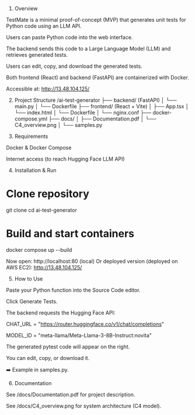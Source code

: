 1. Overview

TestMate is a minimal proof-of-concept (MVP) that generates unit tests for Python code using an LLM API.

Users can paste Python code into the web interface.

The backend sends this code to a Large Language Model (LLM) and retrieves generated tests.

Users can edit, copy, and download the generated tests.

Both frontend (React) and backend (FastAPI) are containerized with Docker.

Accessible at: http://13.48.104.125/

2. Project Structure
/ai-test-generator
 ├── backend/ (FastAPI)
 │    └── main.py
 │    └── Dockerfile 
 ├── frontend/ (React + Vite)
 │    ├── App.tsx
 │    └── index.html
 │    └── Dockerfile 
 │    └── nginx.conf 
 ├── docker-compose.yml
 ├── docs/
 │    ├── Documentation.pdf
 │    └── C4_overview.png
 │    └── samples.py
 

3. Requirements

Docker & Docker Compose

Internet access (to reach Hugging Face LLM API)

4. Installation & Run
# Clone repository
git clone <your-repo-url>
cd ai-test-generator

# Build and start containers
docker compose up --build


Now open: http://localhost:80 (local)
Or deployed version (deployed on AWS EC2): http://13.48.104.125/

5. How to Use

Paste your Python function into the Source Code editor.

Click Generate Tests.

The backend requests the Hugging Face API:

CHAT_URL = "https://router.huggingface.co/v1/chat/completions"

MODEL_ID = "meta-llama/Meta-Llama-3-8B-Instruct:novita"

The generated pytest code will appear on the right.

You can edit, copy, or download it.

➡️ Example in samples.py.

6. Documentation

See /docs/Documentation.pdf for project description.

See /docs/C4_overview.png for system architecture (C4 model).